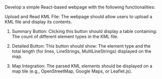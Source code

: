 Develop a simple React-based webpage with the following functionalities:

Upload and Read KML File: The webpage should allow users to upload a KML file and display its contents.

1. Summary Button: Clicking this button should display a table containing: The count of different element types in the KML file.

2. Detailed Button: This button should show: The element type and the total length (for lines, LineStrings, MultiLineStrings) displayed on the map.

3. Map Integration: The parsed KML elements should be displayed on a map tile (e.g., OpenStreetMap, Google Maps, or Leaflet.js).
